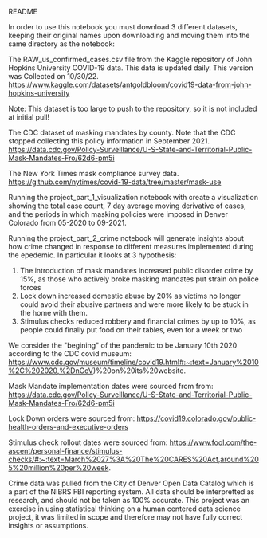 README

In order to use this notebook you must download 3 different datasets, keeping their original names upon downloading and moving them into the same directory as the notebook:

The RAW_us_confirmed_cases.csv file from the Kaggle repository of John Hopkins University COVID-19 data. This data is updated daily. This version was Collected on 10/30/22.
https://www.kaggle.com/datasets/antgoldbloom/covid19-data-from-john-hopkins-university

Note: This dataset is too large to push to the repository, so it is not included at initial pull!

The CDC dataset of masking mandates by county. Note that the CDC stopped collecting this policy information in September 2021.
https://data.cdc.gov/Policy-Surveillance/U-S-State-and-Territorial-Public-Mask-Mandates-Fro/62d6-pm5i

The New York Times mask compliance survey data.
https://github.com/nytimes/covid-19-data/tree/master/mask-use 

Running the project_part_1_visualization notebook with create a visualization showing the total case count, 7 day average moving derivative of cases, and the periods in which masking policies were imposed in Denver Colorado from 05-2020 to 09-2021.

Running the project_part_2_crime notebook will generate insights about how crime changed in response to different measures implemented during the epedemic. In particular it looks at 3 hypothesis:
1) The introduction of mask mandates increased public disorder crime by 15%, as those who actively broke masking mandates put strain on police forces
2) Lock down increased domestic abuse by 20% as victims no longer could avoid their abusive partners and were more likely to be stuck in the home with them.
3) Stimulus checks reduced robbery and financial crimes by up to 10%, as people could finally put food on their tables, even for a week or two

We consider the "begining" of the pandemic to be January 10th 2020 according to the CDC covid museum: https://www.cdc.gov/museum/timeline/covid19.html#:~:text=January%2010%2C%202020,%2DnCoV)%20on%20its%20website. 

Mask Mandate implementation dates were sourced from from: https://data.cdc.gov/Policy-Surveillance/U-S-State-and-Territorial-Public-Mask-Mandates-Fro/62d6-pm5i

Lock Down orders were sourced from: https://covid19.colorado.gov/public-health-orders-and-executive-orders 

Stimulus check rollout dates were sourced from: https://www.fool.com/the-ascent/personal-finance/stimulus-checks/#:~:text=March%2027%3A%20The%20CARES%20Act,around%205%20million%20per%20week.

Crime data was pulled from the City of Denver Open Data Catalog which is a part of the NIBRS FBI reporting system. All data should be interpretted as research, and should not be taken as 100% accurate. This project was an exercise in using statistical thinking on a human centered data science project, it was limited in scope and therefore may not have fully correct insights or assumptions.